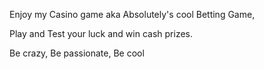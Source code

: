 Enjoy my Casino game aka Absolutely's cool Betting Game,

Play and Test your luck and win cash prizes.

Be crazy, Be passionate, Be cool
